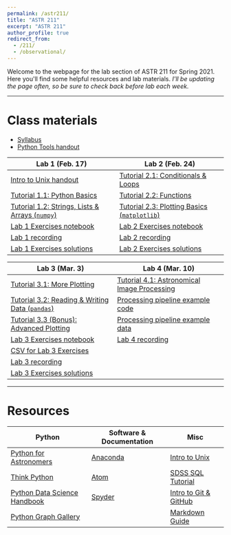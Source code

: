 ```yaml
---
permalink: /astr211/
title: "ASTR 211"
excerpt: "ASTR 211"
author_profile: true
redirect_from: 
  - /211/
  - /observational/
---
```


Welcome to the webpage for the lab section of ASTR 211 for Spring 2021. Here you'll find some helpful resources and lab materials. _I'll be updating the page often, so be sure to check back before lab each week._

***

# Class materials

- [Syllabus](https://mvtea.github.io/files/syllabus.pdf)
- [Python Tools handout](https://mvtea.github.io/files/python-tools.pdf)


| Lab 1 (Feb. 17)                                                                                       | Lab 2 (Feb. 24)                                |
| ----------------------------------------------------------------------------------------------------- | ---------------------------------------------- |
| [Intro to Unix handout](https://mvtea.github.io/files/unix-intro.pdf)                                 | [Tutorial 2.1: Conditionals & Loops](https://mvtea.github.io/files/astr211_tut2-1.ipynb)             |
| [Tutorial 1.1: Python Basics](https://mvtea.github.io/files/astr211_tut1-1.ipynb)            | [Tutorial 2.2: Functions](https://mvtea.github.io/files/astr211_tut2-2.ipynb)                        |
| [Tutorial 1.2: Strings, Lists & Arrays (`numpy`)](https://mvtea.github.io/files/astr211_tut1-2.ipynb)  | [Tutorial 2.3: Plotting Basics (`matplotlib`)](https://mvtea.github.io/files/astr211_tut2-3.ipynb) |
| [Lab 1 Exercises notebook](https://mvtea.github.io/files/ASTR211_Lab1-1.ipynb)                        | [Lab 2 Exercises notebook](https://mvtea.github.io/files/astr211_lab2-exercises.ipynb)               |
| [Lab 1 recording](https://www.youtube.com/watch?v=IW92rW3L__g)                                        | [Lab 2 recording](https://www.youtube.com/watch?v=LZnPkxZJN9M)                                       |
| [Lab 1 Exercises solutions](https://mvtea.github.io/files/ASTR211_Lab1-Key.ipynb)                     | [Lab 2 Exercises solutions](https://mvtea.github.io/files/astr211_lab2-exercises-KEY.ipynb)          |

|  Lab 3 (Mar. 3) | Lab 4 (Mar. 10) |
| --------------- | --------------- |
| [Tutorial 3.1: More Plotting](https://mvtea.github.io/files/astr211_tut3-1.ipynb) | [Tutorial 4.1: Astronomical Image Processing](https://mvtea.github.io/files/astr211_tut4-1.ipynb) |
| [Tutorial 3.2: Reading & Writing Data (`pandas`)](https://mvtea.github.io/files/astr211_tut3-2.ipynb) | [Processing pipeline example code](https://mvtea.github.io/files/image_proc.py) |
| [Tutorial 3.3 (Bonus): Advanced Plotting](https://mvtea.github.io/files/astr211_tut3-3_bonus.ipynb) | [Processing pipeline example data](https://drive.google.com/drive/folders/1hSMoCBUQ3r10gUVYxBO-MmaKwmeP_ssW?usp=sharing) |
| [Lab 3 Exercises notebook](https://mvtea.github.io/files/astr211-lab3-exercises.ipynb) | [Lab 4 recording](https://www.youtube.com/watch?v=DoaL8nnhAyg) |
| [CSV for Lab 3 Exercises](https://mvtea.github.io/files/sample-hr.csv) |
| [Lab 3 recording](https://www.youtube.com/watch?v=aTkBYALUwZ0) |
| [Lab 3 Exercises solutions]() |

***

# Resources

| Python | Software & Documentation | Misc |
| ------ | ------------------------ | ---- |
| [Python for Astronomers](https://prappleizer.github.io/)| [Anaconda](https://www.anaconda.com/) | [Intro to Unix](http://www.ee.surrey.ac.uk/Teaching/Unix/) |
| [Think Python](https://greenteapress.com/wp/think-python/)  | [Atom](https://atom.io/) | [SDSS SQL Tutorial](http://skyserver.sdss.org/dr9/en/help/howto/search/) |
| [Python Data Science Handbook](https://jakevdp.github.io/PythonDataScienceHandbook/) | [Spyder](https://www.spyder-ide.org/) | [Intro to Git & GitHub](https://product.hubspot.com/blog/git-and-github-tutorial-for-beginners) |
| [Python Graph Gallery](https://python-graph-gallery.com/) | | [Markdown Guide](https://www.markdownguide.org/) |

